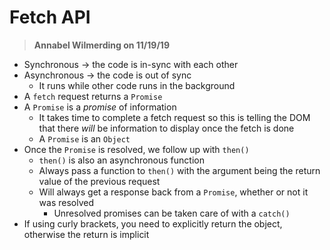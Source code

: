 # Fetch API

> **Annabel Wilmerding on 11/19/19**

* Synchronous → the code is in-sync with each other
* Asynchronous → the code is out of sync
  * It runs while other code runs in the background
* A `fetch` request returns a `Promise`
* A `Promise` is a _promise_ of information
  * It takes time to complete a fetch request so this is telling the DOM that there _will_ be information to display once the fetch is done
  * A `Promise` is an `Object`
* Once the `Promise` is resolved, we follow up with `then()`
  * `then()` is also an asynchronous function
  * Always pass a function to `then()` with the argument being the return value of the previous request
  * Will always get a response back from a `Promise`, whether or not it was resolved
    * Unresolved promises can be taken care of with a `catch()`
* If using curly brackets, you need to explicitly return the object, otherwise the return is implicit



